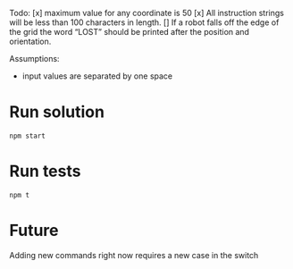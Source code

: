 Todo:
[x] maximum value for any coordinate is 50
[x] All instruction strings will be less than 100 characters in length.
[] If a robot falls off the edge of the grid the word “LOST”
should be printed after the position and orientation.

Assumptions:

- input values are separated by one space

# Run solution

```
npm start
```

# Run tests

```
npm t
```

# Future

Adding new commands right now requires a new case in the switch

